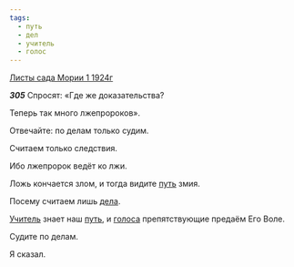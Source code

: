 ```yaml
---
tags:
  - путь
  - дел
  - учитель
  - голос
---
```


[Листы сада Мории 1 1924г](https://127.0.0.1:4002/agni/1924)

___305___
Спросят: «Где же доказательства?   

Теперь так много лжепророков».   

Отвечайте: по делам только судим.   

Считаем только следствия.   

Ибо лжепророк ведёт ко лжи.   

Ложь кончается злом, и тогда видите [путь](../../../tags/#путь) змия.   

Посему считаем лишь [дела](../../../tags/#дел).   

[Учитель](../../../tags/#учитель) знает наш [путь](../../../tags/#путь), и [голоса](../../../tags/#голос) препятствующие предаём Его Воле.   

Судите по делам.   

Я сказал.   

